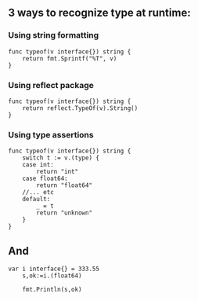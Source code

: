 

## 3 ways to recognize type at runtime:
### Using string formatting

```golang
func typeof(v interface{}) string {
    return fmt.Sprintf("%T", v)
}
```


### Using reflect package
```golang
func typeof(v interface{}) string {
    return reflect.TypeOf(v).String()
}
```

### Using type assertions
```golang
func typeof(v interface{}) string {
    switch t := v.(type) {
    case int:
        return "int"
    case float64:
        return "float64"
    //... etc
    default:
        _ = t
        return "unknown"
    }
}
```
## And

```golang
var i interface{} = 333.55
    s,ok:=i.(float64)
	
	fmt.Println(s,ok)
```
    
